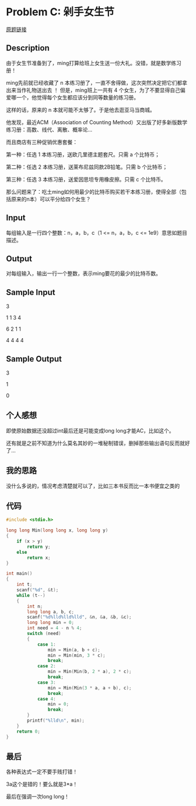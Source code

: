 # Problem C: 剁手女生节
[原题链接](http://gdutcode.sinaapp.com/problem.php?cid=1051&pid=2)
## Description
由于女生节准备到了，ming打算给班上女生送一份大礼。没错，就是数学练习册！

ming先前就已经收藏了 n 本练习册了，一直不舍得做，这次突然决定把它们都拿出来当作礼物送出去
！
但是，ming班上一共有 4 个女生，为了不要显得自己偏爱哪一个，他觉得每个女生都应该分到同等数量的练习册。

这样的话，原来的 n 本就可能不太够了。于是他去逛亚马当商城。

他发现，最近ACM（Association of Counting Method）又出版了好多新版数学练习册：高数、线代、离散、概率论…

而且商店有三种促销优惠套餐：

第一种：任选 1 本练习册，送欧几里德主题套尺。只需 a 个比特币；

第二种：任选 2 本练习册，送莱布尼兹同款2B铅笔。只需 b 个比特币；

第三种：任选 3 本练习册，送爱因思坦专用橡皮擦。只需 c 个比特币。

那么问题来了：吃土ming如何用最少的比特币购买若干本练习册，使得全部（包括原来的n本）可以平分给四个女生？

## Input
每组输入是一行四个整数：n，a，b，c（1 <= n，a，b，c <= 1e9）意思如题目描述。

## Output
对每组输入，输出一行一个整数，表示ming要花的最少的比特币数。

## Sample Input
3

1 1 3 4

6 2 1 1

4 4 4 4

## Sample Output
3

1

0


## 个人感想
即使原始数据还没超过int最后还是可能变成long long才能AC，比如这个。

还有就是之前不知道为什么莫名其妙的一堆秘制错误，删掉那些输出语句反而就好了...

## 我的思路
没什么多说的，情况考虑清楚就可以了，比如三本书反而比一本书便宜之类的

## 代码

```C
#include <stdio.h>

long long Min(long long x, long long y)
{
    if (x > y)
        return y;
    else
        return x;
}

int main()
{
    int t;
    scanf("%d", &t);
    while (t--)
    {
        int n;
        long long a, b, c;
        scanf("%d%lld%lld%lld", &n, &a, &b, &c);
        long long min = 0;
        int need = 4 - n % 4;
        switch (need)
        {
            case 1:
                min = Min(a, b + c);
                min = Min(min, 3 * c);
                break;
            case 2:
                min = Min(Min(b, 2 * a), 2 * c);
                break;
            case 3:
                min = Min(Min(3 * a, a + b), c);
                break;
            case 4:
                min = 0;
                break;
        }
        printf("%lld\n", min);
    }
    return 0;
}

```

## 最后
各种表达式一定不要手贱打错！

3a这个是错的！要么就是3*a！

最后在强调一次long long！